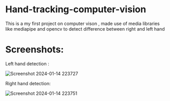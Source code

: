 # Hand-tracking-computer-vision
This is a my first project  on computer vison , made use of media libraries like mediapipe and opencv to detect difference between right and left hand

# Screenshots:

Left hand detection :




![Screenshot 2024-01-14 223727](https://github.com/yssvi72/Hand-tracking-computer-vision/assets/141433982/73047061-76c8-40cc-9d97-da7e0aa7cc86)


Right hand detection: 





![Screenshot 2024-01-14 223751](https://github.com/yssvi72/Hand-tracking-computer-vision/assets/141433982/957509fd-389c-43d7-aa41-b618d806c9f1)
